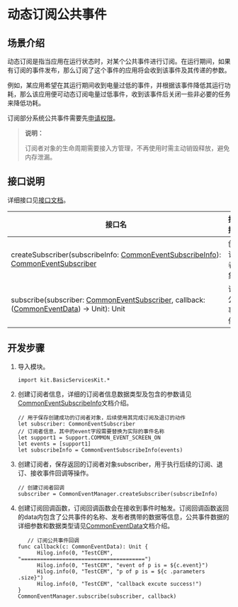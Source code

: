 # 动态订阅公共事件

## 场景介绍

动态订阅是指当应用在运行状态时，对某个公共事件进行订阅。在运行期间，如果有订阅的事件发布，那么订阅了这个事件的应用将会收到该事件及其传递的参数。

例如，某应用希望在其运行期间收到电量过低的事件，并根据该事件降低其运行功耗，那么该应用便可动态订阅电量过低事件，收到该事件后关闭一些非必要的任务来降低功耗。

订阅部分系统公共事件需要先[申请权限](../../security/AccessToken/cj-determine-application-mode.md)。

> **说明：**
>
> 订阅者对象的生命周期需要接入方管理，不再使用时需主动销毁释放，避免内存泄漏。

## 接口说明

详细接口见[接口文档](../../../../API_Reference/source_zh_cn/apis/BasicServicesKit/cj-apis-common_event_manager.md)。

| 接口名 | 接口描述 |
| -------- | -------- |
| createSubscriber(subscribeInfo:&nbsp;[CommonEventSubscribeInfo](../../../../API_Reference/source_zh_cn/apis/BasicServicesKit/cj-apis-common_event_manager.md#class-commoneventsubscribeinfo)): [CommonEventSubscriber](../../../../API_Reference/source_zh_cn/apis/BasicServicesKit/cj-apis-common_event_manager.md#class-commoneventsubscriber)| 创建订阅者对象。 |
| subscribe(subscriber:&nbsp;[CommonEventSubscriber](../../../../API_Reference/source_zh_cn/apis/BasicServicesKit/cj-apis-common_event_manager.md#class-commoneventsubscriber),&nbsp;callback: ([CommonEventData](../../../../API_Reference/source_zh_cn/apis/BasicServicesKit/cj-apis-common_event_manager.md#struct-commoneventdata)) -> Unit): Unit | 订阅公共事件。 |

## 开发步骤

1. 导入模块。

   <!-- compile -->

   ```cangjie
   import kit.BasicServicesKit.*
   ```

2. 创建订阅者信息，详细的订阅者信息数据类型及包含的参数请见[CommonEventSubscribeInfo](../../../../API_Reference/source_zh_cn/apis/BasicServicesKit/cj-apis-common_event_manager.md#class-commoneventsubscribeinfo)文档介绍。

   <!-- compile -->

   ```cangjie
   // 用于保存创建成功的订阅者对象，后续使用其完成订阅及退订的动作
   let subscriber: CommonEventSubscriber
   // 订阅者信息，其中的event字段需要替换为实际的事件名称
   let support1 = Support.COMMON_EVENT_SCREEN_ON
   let events = [support1]
   let subscribeInfo = CommonEventSubscribeInfo(events)
   ```

3. 创建订阅者，保存返回的订阅者对象subscriber，用于执行后续的订阅、退订、接收事件回调等操作。

   <!-- compile -->

   ```cangjie
   // 创建订阅者回调
   subscriber = CommonEventManager.createSubscriber(subscribeInfo)
   ```

4. 创建订阅回调函数，订阅回调函数会在接收到事件时触发。订阅回调函数返回的data内包含了公共事件的名称、发布者携带的数据等信息，公共事件数据的详细参数和数据类型请见[CommonEventData](../../../../API_Reference/source_zh_cn/apis/BasicServicesKit/cj-apis-common_event_manager.md#struct-commoneventdata)文档介绍。

   <!-- compile -->

   ```cangjie
      // 订阅公共事件回调
   func callback(c: CommonEventData): Unit {
         Hilog.info(0, "TestCEM", "=======================================")
         Hilog.info(0, "TestCEM", "event of p is = ${c.event}")
         Hilog.info(0, "TestCEM", "p of p is = ${c .parameters .size}")
         Hilog.info(0, "TestCEM", "callback excute success!")
   }
   CommonEventManager.subscribe(subscriber, callback)
   ```
